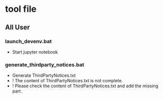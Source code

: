 # tool file

## All User

### launch_devenv.bat

- Start jupyter notebook

### generate_thirdparty_notices.bat

- Generate ThirdPartyNotices.txt
- ! The content of ThirdPartyNotices.txt is not complete.
- ! Please check the content of ThirdPartyNotices.txt and add the missing part.



